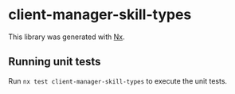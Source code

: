 # client-manager-skill-types

This library was generated with [Nx](https://nx.dev).

## Running unit tests

Run `nx test client-manager-skill-types` to execute the unit tests.
